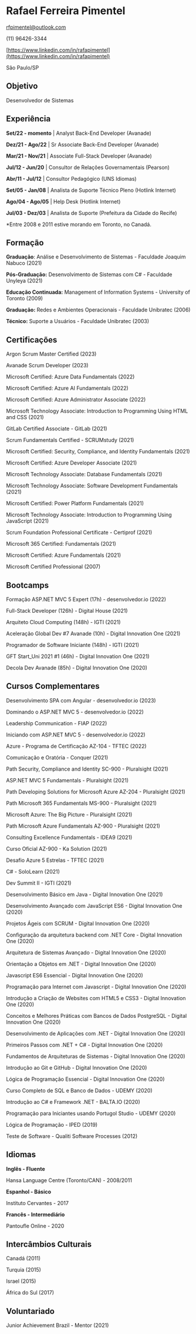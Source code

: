 # Rafael Ferreira Pimentel

rfpimentel@outlook.com

(11) 96426-3344

 [https://www.linkedin.com/in/rafapimentel](https://www.linkedin.com/in/rafapimentel)

São Paulo/SP





## Objetivo

Desenvolvedor de Sistemas





## Experiência

**Set/22 - momento** | Analyst Back-End Developer (Avanade)

**Dez/21 - Ago/22** | Sr Associate Back-End Developer (Avanade)

**Mar/21 - Nov/21** | Associate Full-Stack Developer (Avanade)

**Jul/12 - Jun/20** | Consultor de Relações Governamentais (Pearson)

**Abr/11 - Jul/12** | Consultor Pedagógico (UNS Idiomas)

**Set/05 - Jan/08** | Analista de Suporte Técnico Pleno (Hotlink Internet)

**Ago/04 - Ago/05** | Help Desk (Hotlink Internet)

**Jul/03 - Dez/03** | Analista de Suporte (Prefeitura da Cidade do Recife)

*Entre 2008 e 2011 estive morando em Toronto, no Canadá.





## Formação

**Graduação**: Análise e Desenvolvimento de Sistemas - Faculdade Joaquim Nabuco (2021)

**Pós-Graduação:** Desenvolvimento de Sistemas com C# - Faculdade Unyleya (2021)

**Educação Continuada:** Management of Information Systems - University of Toronto (2009)

**Graduação:** Redes e Ambientes Operacionais - Faculdade Unibratec (2006)

**Técnico:** Suporte a Usuários - Faculdade Unibratec (2003)





## Certificações

Argon Scrum Master Certified (2023)

Avanade Scrum Developer (2023)

Microsoft Certified: Azure Data Fundamentals (2022)

Microsoft Certified: Azure AI Fundamentals (2022)

Microsoft Certified: Azure Administrator Associate (2022)

Microsoft Technology Associate: Introduction to Programming Using HTML and CSS (2021)

GitLab Certified Associate - GitLab (2021)

Scrum Fundamentals Certified - SCRUMstudy (2021)

Microsoft Certified: Security, Compliance, and Identity Fundamentals (2021)

Microsoft Certified: Azure Developer Associate (2021)

Microsoft Technology Associate: Database Fundamentals (2021)

Microsoft Technology Associate: Software Development Fundamentals (2021)

Microsoft Certified: Power Platform Fundamentals (2021)

Microsoft Technology Associate: Introduction to Programming Using JavaScript (2021)

Scrum Foundation Professional Certificate - Certiprof (2021)

Microsoft 365 Certified: Fundamentals (2021)

Microsoft Certified: Azure Fundamentals (2021) 

Microsoft Certified Professional (2007)





## Bootcamps

Formação ASP.NET MVC 5 Expert (17h) - desenvolvedor.io (2022)

Full-Stack Developer (126h) - Digital House (2021)

Arquiteto Cloud Computing (148h) - IGTI (2021)

Aceleração Global Dev #7 Avanade (10h) - Digital Innovation One (2021)

Programador de Software Iniciante (148h) - IGTI (2021)

GFT Start_Uni 2021 #1 (46h) - Digital Innovation One (2021)

Decola Dev Avanade (85h) - Digital Innovation One (2020)





## Cursos Complementares

Desenvolvimento SPA com Angular - desenvolvedor.io (2023)

Dominando o ASP.NET MVC 5 - desenvolvedor.io (2022)

Leadership Communication - FIAP (2022)

Iniciando com ASP.NET MVC 5 - desenvolvedor.io (2022)

Azure - Programa de Certificação AZ-104 - TFTEC (2022)

Comunicação e Oratória - Conquer (2021)

Path Security, Compliance and Identity SC-900 - Pluralsight (2021)

ASP.NET MVC 5 Fundamentals - Pluralsight (2021)

Path Developing Solutions for Microsoft Azure AZ-204 - Pluralsight (2021)

Path Microsoft 365 Fundamentals MS-900 - Pluralsight (2021)

Microsoft Azure: The Big Picture - Pluralsight (2021)

Path Microsoft Azure Fundamentals AZ-900 - Pluralsight (2021)

Consulting Excellence Fundamentals - IDEA9 (2021)

Curso Oficial AZ-900 - Ka Solution (2021)

Desafio Azure 5 Estrelas - TFTEC (2021)

C# - SoloLearn (2021)

Dev Summit II - IGTI (2021)

Desenvolvimento Básico em Java - Digital Innovation One (2021)

Desenvolvimento Avançado com JavaScript ES6 - Digital Innovation One (2020)

Projetos Ágeis com SCRUM - Digital Innovation One (2020)

Configuração da arquitetura backend com .NET Core - Digital Innovation One (2020)

Arquitetura de Sistemas Avançado - Digital Innovation One (2020)

Orientação a Objetos em .NET - Digital Innovation One (2020)

Javascript ES6 Essencial - Digital Innovation One (2020)

Programação para Internet com Javascript - Digital Innovation One (2020)

Introdução a Criação de Websites com HTML5 e CSS3 - Digital Innovation One (2020)

Conceitos e Melhores Práticas com Bancos de Dados PostgreSQL - Digital Innovation One (2020)

Desenvolvimento de Aplicações com .NET - Digital Innovation One (2020)

Primeiros Passos com .NET + C# - Digital Innovation One (2020)

Fundamentos de Arquiteturas de Sistemas - Digital Innovation One (2020)

Introdução ao Git e GitHub - Digital Innovation One (2020)

Lógica de Programação Essencial - Digital Innovation One (2020)

Curso Completo de SQL e Banco de Dados - UDEMY (2020)

Introdução ao C# e Framework .NET - BALTA.IO (2020)

Programação para Iniciantes usando Portugol Studio - UDEMY (2020)

Lógica de Programação - IPED (2019)

Teste de Software - Qualiti Software Processes (2012)





## Idiomas

**Inglês - Fluente**

Hansa Language Centre (Toronto/CAN) - 2008/2011

**Espanhol - Básico**

Instituto Cervantes - 2017

**Francês - Intermediário**

Pantoufle Online - 2020





## Intercâmbios Culturais

Canadá (2011)

Turquia (2015)

Israel (2015)

África do Sul (2017)





## Voluntariado

Junior Achievement Brazil - Mentor (2021)
